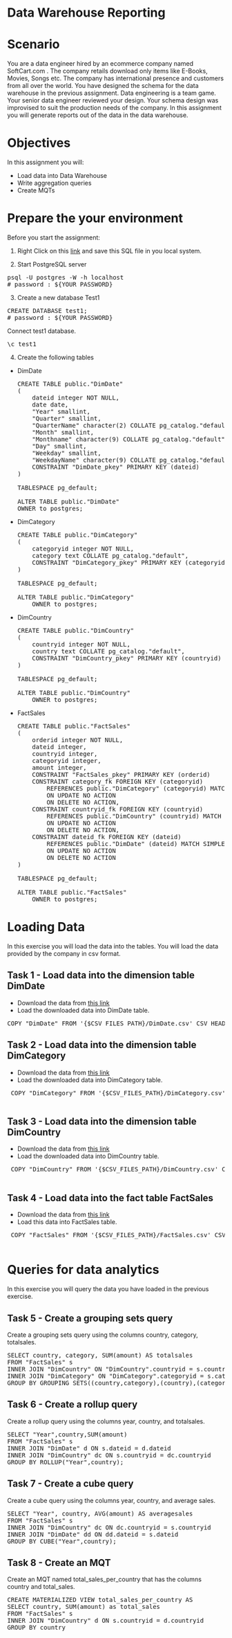 
# Data Warehouse Reporting

# Scenario
You are a data engineer hired by an ecommerce company named SoftCart.com . The company retails download only items like E-Books, Movies, Songs etc. The company has international presence and customers from all over the world. You have designed the schema for the data warehouse in the previous assignment. Data engineering is a team game. Your senior data engineer reviewed your design. Your schema design was improvised to suit the production needs of the company. In this assignment you will generate reports out of the data in the data warehouse.

# Objectives
In this assignment you will:

 * Load data into Data Warehouse
 * Write aggregation queries
 * Create MQTs

# Prepare the your environment
Before you start the assignment:

1. Right Click on this [link](https://cf-courses-data.s3.us.cloud-object-storage.appdomain.cloud/IBM-DB0321EN-SkillsNetwork/datawarehousing/CREATE_SCRIPT.sql) and save this SQL file in you local system.

2. Start PostgreSQL server

<pre lang="sh">
psql -U postgres -W -h localhost
# password : ${YOUR_PASSWORD}
</pre>

3. Create a new database Test1
<pre lang="sql">
CREATE DATABASE test1;
# password : ${YOUR_PASSWORD}
</pre>

Connect test1 database.

<pre lang="sh">
\c test1
</pre>

4. Create the following tables
 * DimDate
   <pre lang="sql">
   CREATE TABLE public."DimDate"
   (
       dateid integer NOT NULL,
       date date,
       "Year" smallint,
       "Quarter" smallint,
       "QuarterName" character(2) COLLATE pg_catalog."default",
       "Month" smallint,
       "Monthname" character(9) COLLATE pg_catalog."default",
       "Day" smallint,
       "Weekday" smallint,
       "WeekdayName" character(9) COLLATE pg_catalog."default",
       CONSTRAINT "DimDate_pkey" PRIMARY KEY (dateid)
   )
    
   TABLESPACE pg_default;
  
   ALTER TABLE public."DimDate"
   OWNER to postgres;
  </pre>
    
 * DimCategory
   <pre lang="sql">
   CREATE TABLE public."DimCategory"
   (
       categoryid integer NOT NULL,
       category text COLLATE pg_catalog."default",
       CONSTRAINT "DimCategory_pkey" PRIMARY KEY (categoryid)
   )
    
   TABLESPACE pg_default;
    
   ALTER TABLE public."DimCategory"
       OWNER to postgres;
   </pre>
 * DimCountry
   <pre lang="sql">
   CREATE TABLE public."DimCountry"
   (
       countryid integer NOT NULL,
       country text COLLATE pg_catalog."default",
       CONSTRAINT "DimCountry_pkey" PRIMARY KEY (countryid)
   )
    
   TABLESPACE pg_default;
    
   ALTER TABLE public."DimCountry"
       OWNER to postgres;
   </pre>
 * FactSales
   <pre lang="sql">
   CREATE TABLE public."FactSales"
   (
       orderid integer NOT NULL,
       dateid integer,
       countryid integer,
       categoryid integer,
       amount integer,
       CONSTRAINT "FactSales_pkey" PRIMARY KEY (orderid)
       CONSTRAINT category_fk FOREIGN KEY (categoryid)
           REFERENCES public."DimCategory" (categoryid) MATCH SIMPLE
           ON UPDATE NO ACTION
           ON DELETE NO ACTION,
       CONSTRAINT countryid_fk FOREIGN KEY (countryid)
           REFERENCES public."DimCountry" (countryid) MATCH SIMPLE
           ON UPDATE NO ACTION
           ON DELETE NO ACTION,
       CONSTRAINT dateid_fk FOREIGN KEY (dateid)
           REFERENCES public."DimDate" (dateid) MATCH SIMPLE
           ON UPDATE NO ACTION
           ON DELETE NO ACTION
   )
    
   TABLESPACE pg_default;
    
   ALTER TABLE public."FactSales"
       OWNER to postgres;
   </pre>

# Loading Data
In this exercise you will load the data into the tables. You will load the data provided by the company in csv format.

## Task 1 - Load data into the dimension table DimDate
 * Download the data from [this link](https://cf-courses-data.s3.us.cloud-object-storage.appdomain.cloud/IBM-DB0321EN-SkillsNetwork/datawarehousing/data/DimDate.csv)
 * Load the downloaded data into DimDate table.

<pre lang="sql">
COPY "DimDate" FROM '{$CSV_FILES_PATH}/DimDate.csv' CSV HEADER;
</pre>

## Task 2 - Load data into the dimension table DimCategory
 * Download the data from [this link](https://cf-courses-data.s3.us.cloud-object-storage.appdomain.cloud/IBM-DB0321EN-SkillsNetwork/datawarehousing/DimCategory.csv)
 * Load the downloaded data into DimCategory table.
 <pre lang="sql">
 COPY "DimCategory" FROM '{$CSV_FILES_PATH}/DimCategory.csv' CSV HEADER;
 </pre>

## Task 3 - Load data into the dimension table DimCountry
 * Download the data from [this link](https://cf-courses-data.s3.us.cloud-object-storage.appdomain.cloud/IBM-DB0321EN-SkillsNetwork/datawarehousing/DimCountry.csv)
 * Load the downloaded data into DimCountry table.
 <pre lang="sql">
 COPY "DimCountry" FROM '{$CSV_FILES_PATH}/DimCountry.csv' CSV HEADER;
 </pre>
## Task 4 - Load data into the fact table FactSales
 * Download the data from [this link](https://cf-courses-data.s3.us.cloud-object-storage.appdomain.cloud/IBM-DB0321EN-SkillsNetwork/datawarehousing/FactSales.csv)
 * Load this data into FactSales table.
 <pre lang="sql">
 COPY "FactSales" FROM '{$CSV_FILES_PATH}/FactSales.csv' CSV HEADER;
 </pre>
# Queries for data analytics
In this exercise you will query the data you have loaded in the previous exercise.

## Task 5 - Create a grouping sets query
Create a grouping sets query using the columns country, category, totalsales.
<pre lang="sql">
SELECT country, category, SUM(amount) AS totalsales
FROM "FactSales" s
INNER JOIN "DimCountry" ON "DimCountry".countryid = s.countryid
INNER JOIN "DimCategory" ON "DimCategory".categoryid = s.categoryid
GROUP BY GROUPING SETS((country,category),(country),(category));
</pre>

## Task 6 - Create a rollup query
Create a rollup query using the columns year, country, and totalsales.
<pre lang="sql">
SELECT "Year",country,SUM(amount)
FROM "FactSales" s
INNER JOIN "DimDate" d ON s.dateid = d.dateid
INNER JOIN "DimCountry" dc ON s.countryid = dc.countryid 
GROUP BY ROLLUP("Year",country);
</pre>

## Task 7 - Create a cube query
Create a cube query using the columns year, country, and average sales.
<pre lang="sql">
SELECT "Year", country, AVG(amount) AS averagesales
FROM "FactSales" s
INNER JOIN "DimCountry" dc ON dc.countryid = s.countryid
INNER JOIN "DimDate" dd ON dd.dateid = s.dateid
GROUP BY CUBE("Year",country);
</pre>

## Task 8 - Create an MQT
Create an MQT named total_sales_per_country that has the columns country and total_sales.
<pre lang="sql">
CREATE MATERIALIZED VIEW total_sales_per_country AS
SELECT country, SUM(amount) as total_sales
FROM "FactSales" s
INNER JOIN "DimCountry" d ON s.countryid = d.countryid
GROUP BY country
</pre>

